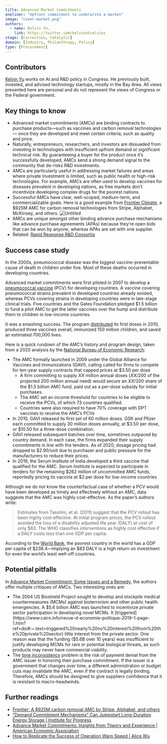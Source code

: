 ```yaml
---
title: Advanced Market Commitments
oneliner: "Upfront commitment to underwrite a market"
image: "cover-market.png"
authors:
  - name: Kelvin Yu,
    link: https://twitter.com/kelvinotcelsius
stage: [Correction, Catalytic]
domain: [Industry, Philanthropy, Policy]
type: [Procurement]
---
```


## Contributors

[Kelvin Yu](https://www.kelv.me/) works on AI and R&D policy in Congress. He previously built, invested, and advised technology startups, mostly in the Bay Area. All views presented here are personal and do not represent the views of Congress or the Federal government.

## Key things to know

- Advanced market commitments (AMCs) are binding contracts to purchase products—such as vaccines and carbon removal technologies— once they are developed and meet certain criteria, such as quality and price.
- Naturally, entrepreneurs, researchers, and investors are dissuaded from investing in technologies with insufficient upfront demand or significant technical risk. By guaranteeing a buyer for the product once it’s successfully developed, AMCs send a strong demand signal to the community that de-risks R&D investments.
- AMCs are particularly useful in addressing market failures and areas where private investment is limited, such as public health or high-risk technologies. For example, AMCs are often used to develop vaccines for diseases prevalent in developing nations, as free markets don’t incentivize developing complex drugs for the poorest nations.
- Successful AMCs have clear, well-scoped, medium-term, and commercializable goals. Here is a good example from [Frontier Climate](https://frontierclimate.com/), a $925M AMC for carbon removal technologies from Stripe, Alphabet, McKinsey, and others.
  ![Untitled](Advanced%20Market%20Commitment%20011ce695e1e745fa806920a1e4545b77/Untitled.png)
- AMCs are unique amongst other binding advance purchase mechanisms like advance purchase agreements (APAs) because they’re open bids that can be won by anyone, whereas APAs are set with one supplier.
- Related: [Rapid Response R&D Consortia](Rapid%20Response%20R&D%20Consortia%2034ac0276c8ed46b5a671039520fb5564.md)

## Success case study

In the 2000s, pneumococcal disease was the biggest vaccine-preventable cause of death in children under five. Most of these deaths occurred in developing countries.

Advanced market commitments were first piloted in 2007 to develop a [pneumococcal vaccine](https://www.nber.org/papers/w26775) (PCV) for developing countries. A vaccine covering pneumococcal strains prevalent in developed countries already existed, whereas PCVs covering strains in developing countries were in late-stage clinical trials. Five countries and the Gates Foundation pledged $1.5 billion to fund a pilot AMC to get the latter vaccines over the hump and distribute them to children in low-income countries.

It was a smashing success. The program [distributed](https://www.nber.org/digest/apr20/price-guarantee-spurred-vaccine-development-poor-nations) its first doses in 2010, produced three vaccines overall, immunized 150 million children, and saved an estimated 700,000 lives.

Here is a quick rundown of the AMC’s history and program design, taken from a 2020 analysis by the [National Bureau of Economic Research](https://www.nber.org/system/files/working_papers/w26775/w26775.pdf):

- The AMC formally launched in 2009 under the Global Alliance for Vaccines and Immunizations (GAVI), calling called for firms to compete for ten-year supply contracts that capped prices at $3.50 per dose
  - A firm committing to supply 𝑋𝑋 million annual doses (𝑋𝑋/200 of the projected 200 million annual need) would secure an 𝑋𝑋/200 share of the $1.5 billion AMC fund, paid out as a per-dose subsidy for initial purchases.
  - The AMC set an income threshold for countries to be eligible to receive the PCVs, of which 73 countries qualified.
  - Countries were also required to have 70% coverage with DPT vaccines to receive the AMC’s PCVs
- In 2010, GAVI released its first set of 60 million doses. GSK and Pfizer each committed to supply 30 million doses annually, at $3.50 per dose, or $10.50 for a three-dose combination.
- GAVI released subsequent batches over time, sometimes outpaced by country demand. In each case, the firms expanded their supply commitments in line with the tenders. As of 2020, dosage pricing had dropped to $2.90/unit due to purchaser and public pressure for the manufacturers to reduce their prices.
- In 2019, the Serum Institute of India developed a third vaccine that qualified for the AMC. Serum Institute is expected to participate in tenders for the remaining $262 million of uncommitted AMC funds, reportedly pricing its vaccine at $2 per dose for low-income countries

Although we do not know the counterfactual case of whether a PCV would have been developed as timely and effectively without an AMC, data suggests that the AMC was highly cost-effective. As the paper’s authors write:

> Estimates from Tasslimi, et al. (2011) suggest that the PCV rollout has been highly cost effective. At initial program prices, the PCV rollout avoided the loss of a disability adjusted life year (DALY) at cost of only $83. The WHO classifies interventions as highly cost effective if a DALY costs less than one GDP per capita.

According to the [World Bank](https://data.worldbank.org/indicator/NY.GDP.PCAP.CD?most_recent_value_desc=false), the poorest country in the world has a GDP per capita of $238.4—implying an $83 DALY is a high return on investment for even the world’s least well-off countries.

## Potential pitfalls

In [Advance Market Commitment: Some Issues and a Remedy](https://www.cairn.info/revue-d-economie-politique-2019-1-page-1.htm?ref=doi), the authors offer multiple critiques of AMCs. Two interesting ones are:

- The 2004 US Bioshield Project sought to develop and stockpile medical countermeasures (MCMs) against bioterrorism and other public health emergencies. A $5.6 billion AMC was launched to incentivize private sector participation in developing novel MCMs. It [triggered](https://www.cairn.info/revue-d-economie-politique-2019-1-page-1.htm?ref=doi#:~:text=triggered%20nearly%20no%20interest%20from%20the%20private%20sector) little interest from the private sector. One reason was that the funding ($5.6B over 10 years) was insufficient to justify developing MCMs for rare or potential biological threats, as such products may never have commercial viability.
- The [time inconsistency](https://www.cairn.info/revue-d-economie-politique-2019-1-page-1.htm?ref=doi#:~:text=is%20often%20called-,Time%20Inconsistency,-%2C%20as%20first%20introduced) problem is the risk of payment denial from the AMC issuer in honoring their purchase commitment. If the issuer is a government that changes over time, a different administration or budget cuts may invalidate the AMC, even if the contract is legally binding. Therefore, AMCs should be designed to give suppliers confidence that it is resistant to macro-headwinds.

## Further readings

- [Frontier: A $925M carbon removal AMC by Stripe, Alphabet, and others](https://frontierclimate.com/)
- [“Demand Commitment Mechanisms” Can Jumpstart Long-Duration Energy Storage | Institute for Progress](https://progress.institute/demand-commitment-mechanisms-can-jumpstart-long-term-energy-storage/)
- [Advance Market Commitments: Insights from Theory and Experience | American Economic Association](https://www.aeaweb.org/articles?id=10.1257/pandp.20201017)
- [How to Replicate the Success of Operation Warp Speed | Alice Wu](https://fas.org/publication/how-to-operation-warp-speed/)
